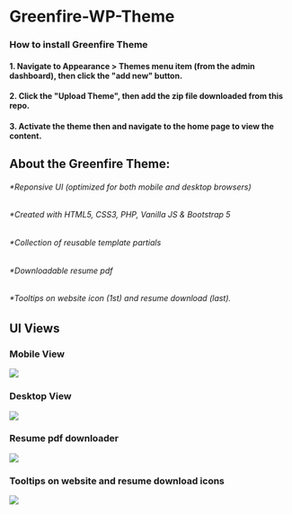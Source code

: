 # Greenfire-WP-Theme

### How to install Greenfire Theme
#### 1. Navigate to Appearance > Themes menu item (from the admin dashboard), then click the "add new" button.
#### 2. Click the "Upload Theme", then add the zip file downloaded from this repo.
#### 3. Activate the theme then and navigate to the home page to view the content.



## About the Greenfire Theme:
###### *Reponsive UI (optimized for both mobile and desktop browsers)
###### *Created with HTML5, CSS3, PHP, Vanilla JS & Bootstrap 5
###### *Collection of reusable template partials
###### *Downloadable resume pdf
###### *Tooltips on website icon (1st) and resume download (last). 

## UI Views
### Mobile View
![](https://i.imgur.com/nfm6Xpk.png?4)

### Desktop View
![](https://i.imgur.com/iWTrgBr.png?2)

### Resume pdf downloader
![](https://i.imgur.com/xUoP7wv.png)

### Tooltips on website and resume download icons 
![](https://i.imgur.com/qjO4uQi.png?1)
